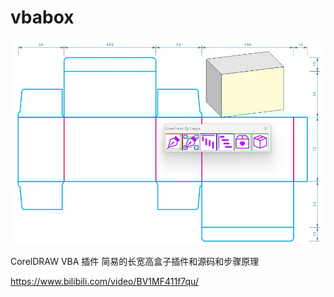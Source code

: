 # vbabox

![](https://github.com/hongwenjun/vbabox/blob/main/img/vbabox.webp)

CorelDRAW VBA 插件 简易的长宽高盒子插件和源码和步骤原理

https://www.bilibili.com/video/BV1MF411f7qu/

